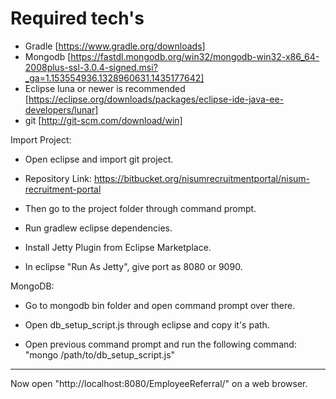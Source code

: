 
Required tech's
===============
- Gradle [https://www.gradle.org/downloads]
- Mongodb [https://fastdl.mongodb.org/win32/mongodb-win32-x86_64-2008plus-ssl-3.0.4-signed.msi?_ga=1.153554936.1328960631.1435177642]
- Eclipse luna or newer is recommended [https://eclipse.org/downloads/packages/eclipse-ide-java-ee-developers/lunar]
- git [http://git-scm.com/download/win]

Import Project:
- Open eclipse and import git project.

- Repository Link: https://bitbucket.org/nisumrecruitmentportal/nisum-recruitment-portal

- Then go to the project folder through command prompt.

- Run gradlew eclipse dependencies.

- Install Jetty Plugin from Eclipse Marketplace.

- In eclipse "Run As Jetty", give port as 8080 or 9090.

MongoDB:

- Go to mongodb bin folder and open command prompt over there.

- Open db_setup_script.js through eclipse and copy it's path.

- Open previous command prompt and run the following command:
"mongo /path/to/db_setup_script.js"

----------------------------

Now open "http://localhost:8080/EmployeeReferral/" on a web browser.